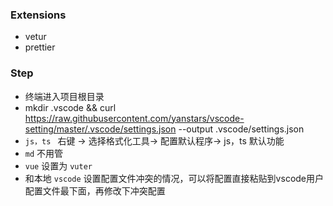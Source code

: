 
### Extensions
- vetur
- prettier

### Step

- 终端进入项目根目录
- mkdir .vscode && curl https://raw.githubusercontent.com/yanstars/vscode-setting/master/.vscode/settings.json --output .vscode/settings.json
- `js，ts ` 右键   -> 选择格式化工具-> 配置默认程序-> js，ts 默认功能
- `md` 不用管
- `vue` 设置为 `vuter`
-  和本地 `vscode` 设置配置文件冲突的情况，可以将配置直接粘贴到vscode用户配置文件最下面，再修改下冲突配置
